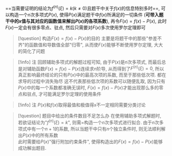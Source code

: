 
==当需要证明的结论为$f^{(n)}(\xi)=k(k\neq{0})$且题干中关于$f(x)$的信息特别多时==, 可以构造一个$n$次多项式$P(x)$, 使得$P(x)$满足题干中$f(x)$所满足的一切条件 (**可带入题干中的$x$值与其对应的函数值来解出$P(x)$的各项系数**), 再令$F(x)=f(x)-P(x)$, 此时$F(x)$一定会有很多零点、驻点, 然后只需要对$F(x)$多次使用罗尔定理即可

>[!question] 构造$F(x)=f(x)-P(x)$的目的
>主要是将题干中的那些"参差不齐"的函数值和导数值全部"归零", 从而使$F(x)$能够不断使用罗尔定理, 大大的简化了问题

>[!info] 注
>回顾辅助多项式的解题过程可知, 由于$P(x)$是$n$次多项式, 而最后总是对辅助函数$F(x)=f(x)-P(x)$连续求$n$阶导, 从而得到了$F^{(n)}(\xi)=0$, 所以真正影响最终结论的只有$P(x)$中的最高次项的系数, 而至于那些低次项. 都在求导的过程中消失殆尽
>这不代表那些低次项的系数可以随便乱取, 因为只有$P(x)$中的每一个系数都准确无误时, $F(x)=f(x)-P(x)$才能出现那么多的零点和驻点, 才可能满足罗尔定理的使用条件

>[!info] 注
>$P(x)$和$f(x)$取得最值和极值得$x$不一定相同需要分类讨论

>[!question] 题目中给出的条件数目不足怎么办
>在使用辅助多项式解题时, 若欲证结论为"$f^{(n)}(\xi)=k$", 则需=构造一个$n$次多项式进行拟合. 由于$n$次多项式中有一个$n+1$的系数, 所以当题干中只有$n$个独立条件时, 则无法顺利解出$P(x)$中的所有系数\
>此时需要给$P(x)$"强行附加约束条件", 使得构造出的$F(x)=f(x)-P(x)$能够成功解出题目.
